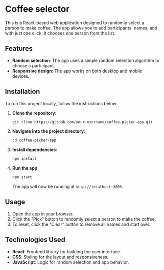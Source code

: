 # Coffee selector

This is a React-based web application designed to randomly select a person to make coffee. The app allows you to add participants' names, and with just one click, it chooses one person from the list.

## Features

-   **Random selection**: The app uses a simple random selection algorithm to choose a participant.
-   **Responsive design**: The app works on both desktop and mobile devices.

## Installation

To run this project locally, follow the instructions below:

1. **Clone the repository**:

    ```bash
    git clone https://github.com/your-username/coffee-picker-app.git
    ```

2. **Navigate into the project directory**:

    ```bash
    cd coffee-picker-app
    ```

3. **Install dependencies**:

    ```bash
    npm install
    ```

4. **Run the app**:

    ```bash
    npm start
    ```

    The app will now be running at `http://localhost:3000`.

## Usage

1. Open the app in your browser.
2. Click the "Pick" button to randomly select a person to make the coffee.
3. To reset, click the "Clear" button to remove all names and start over.

## Technologies Used

-   **React**: Frontend library for building the user interface.
-   **CSS**: Styling for the layout and responsiveness.
-   **JavaScript**: Logic for random selection and app behavior.
